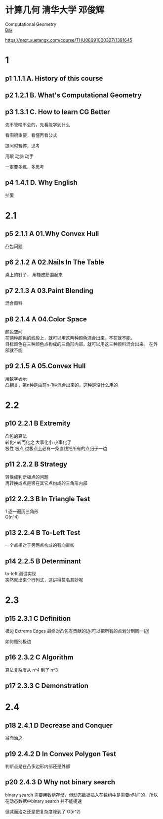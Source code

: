 # 计算几何 清华大学 邓俊辉  
Computational Geometry  
[B站](https://www.bilibili.com/video/BV1ZE41177JM/?p=7)  

https://next.xuetangx.com/course/THU08091000327/1391645

# 1
## p1 1.1.1 A. History of this course

## p2 1.2.1 B. What's Computational Geometry 

## p3 1.3.1 C. How to learn CG Better  
先不管啥不会的，先看能学到什么  

看图很重要，看懂再看公式  

提问时暂停，思考  

用眼 动脑 动手  

一定要多练，多思考  

## p4 1.4.1 D. Why English  
扯蛋

# 2.1
## p5 2.1.1 A 01.Why Convex Hull  
凸包问题

## p6 2.1.2 A 02.Nails In The Table
桌上的钉子， 用橡皮筋围起来

## p7 2.1.3 A 03.Paint Blending
混合颜料  

## p8 2.1.4 A 04.Color Space
颜色空间  
在两种颜色的线段上，就可以用这两种颜色混合出来。不在就不能。  
目标颜色在三种颜色点构成的三角形内部，就可以用这三种颜料混合出来。 在外部就不能

## p9 2.1.5 A 05.Convex Hull
用数学表示  
凸相关，第n种是由前n-1种混合出来的，这种是没什么用的    

# 2.2
## p10 2.2.1 B Extremity
凸包的算法  
转化- 转而化之  大事化小 小事化了   
极性 
极点 过极点上必有一条直线把所有的点归于一边

## p11 2.2.2 B Strategy
转换成判断极点的问题  
再转换成点是否在其它点构成的三角形内部

## p12 2.2.3 B In Triangle Test
1 逐一遍历三角形  
O(n^4)

## p13 2.2.4 B To-Left Test
一个点相对于另两点构成的有向直线 

## p14 2.2.5 B Determinant
to-left 测试实现  
突然就出来个行列式，这讲得莫名其妙呢 

# 2.3 
## p15 2.3.1 C Definition
极边 Extreme Edges 最终对凸包有贡献的边(可以把所有的点划分到同一边)  

如何甄别极边

## p16 2.3.2 C Algorithm
算法复杂度从 n^4 到了 n^3  

## p17 2.3.3 C Demonstration

# 2.4
## p18 2.4.1 D Decrease and Conquer
减而治之

## p19 2.4.2 D In Convex Polygon Test
判断点是在凸多边形内部还是外部  

## p20 2.4.3 D Why not binary search
binary search 需要用数组存储，但动态数据插入在数组中是需要n时间的，所以在动态数据中binary search 并不能提速   

但减而治之还是把复杂度降到了 O(n^2)